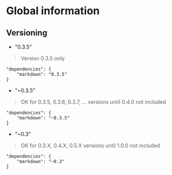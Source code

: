 # Global information


## Versioning

- "0.3.5"
> Version 0.3.5 only

```
"dependencies": {
    "markdown": "0.3.5"
}
```

- "~0.3.5"
> OK for 0.3.5, 0.3.6, 0.3.7, ... versions until 0.4.0 not included

```
"dependencies": {
    "markdown": "~0.3.5"
}
```

- "~0.3"
> OK for 0.3.X, 0.4.X, 0.5.X versions until 1.0.0 not included

```
"dependencies": {
    "markdown": "~0.3"
}
```
